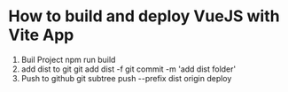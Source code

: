 # How to build and deploy VueJS with Vite App
1. Buil Project
 npm run build
2. add dist to git
 git add dist -f
 git commit -m 'add dist folder'
3. Push to github
 git subtree push --prefix dist origin deploy
